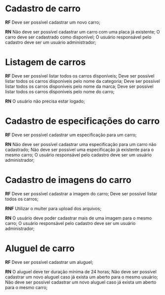 # Cadastro de carro

**RF**
Deve ser possível cadastrar um novo carro;

**RN**
Não deve ser possível cadastrar um carro com uma placa já existente;
O carro deve ser cadastrado como disponível;
O usuário responsável pelo cadastro deve ser um usuário administrador;

# Listagem de carros

**RF**
Deve ser possível listar todos os carros disponíveis;
Deve ser possível listar todos os carros disponíveis pelo nome da categoria;
Deve ser possível listar todos os carros disponíveis pelo nome da marca;
Deve ser possível listar todos os carros disponíveis pelo nome do carro;

**RN**
O usuário não precisa estar logado;

# Cadastro de especificações do carro

**RF**
Deve ser possível cadastrar um especificação para um carro;

**RN**
Não deve ser possível cadastrar uma especificação para um carro não cadastrado;
Não deve ser possível uma especificação já existente para o mesmo carro;
O usuário responsável pelo cadastro deve ser um usuário administrador;

# Cadastro de imagens do carro

**RF**
Deve ser possível cadastrar a imagem do carro;
Deve ser possível listar todos os carros;

**RNF**
Utilizar o multer para upload dos arquivos;

**RN**
O usuário deve poder cadastrar mais de uma imagem para o mesmo carro;
O usuário responsável pelo cadastro deve ser um usuário administrador;

# Aluguel de carro

**RF**
Deve ser possível cadastrar um aluguel;

**RN**
O aluguel deve ter duração mínima de 24 horas;
Não deve ser possível cadastrar um novo aluguel caso já exista um aberto para o mesmo usuário;
Não deve ser possível cadastrar um novo aluguel caso já exista um aberto para o mesmo carro;